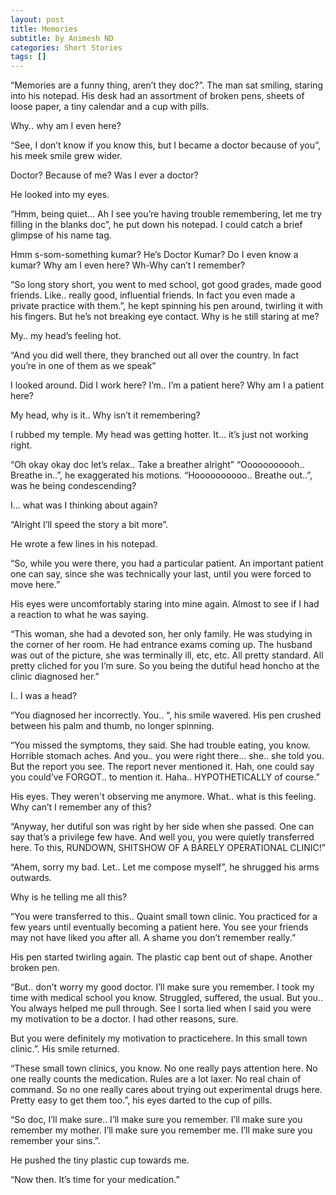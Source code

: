 ```yaml
---
layout: post
title: Memories
subtitle: by Animesh ND
categories: Short Stories
tags: []
---
```

“Memories are a funny thing, aren’t they doc?”. The man sat smiling, staring into his notepad.
His desk had an assortment of broken pens, sheets of loose paper, a tiny calendar and a cup
with pills.

Why.. why am I even here?

“See, I don’t know if you know this, but I became a doctor because of you”, his meek smile grew
wider.

Doctor? Because of me? Was I ever a doctor?

He looked into my eyes.

“Hmm, being quiet... Ah I see you’re having trouble remembering, let me try filling in the blanks
doc”, he put down his notepad. I could catch a brief glimpse of his name tag.

Hmm s-som-something kumar? He’s Doctor Kumar? Do I even know a kumar? Why am I even
here? Wh-Why can’t I remember?

“So long story short, you went to med school, got good grades, made good friends. Like.. really
good, influential friends. In fact you even made a private practice with them.”, he kept spinning
his pen around, twirling it with his fingers. But he’s not breaking eye contact. Why is he still
staring at me?

My.. my head’s feeling hot.

“And you did well there, they branched out all over the country. In fact you’re in one of them as
we speak”

I looked around. Did I work here? I’m.. I’m a patient here? Why am I a patient here?

My head, why is it.. Why isn’t it remembering?

I rubbed my temple. My head was getting hotter. It... it’s just not working right.

“Oh okay okay doc let’s relax.. Take a breather alright”
“Ooooooooooh.. Breathe in..”, he exaggerated his motions.
“Hoooooooooo.. Breathe out..”, was he being condescending?

I... what was I thinking about again?

“Alright I’ll speed the story a bit more”.

He wrote a few lines in his notepad.

“So, while you were there, you had a particular patient. An important patient one can say, since
she was technically your last, until you were forced to move here.”

His eyes were uncomfortably staring into mine again. Almost to see if I had a reaction to what
he was saying.

“This woman, she had a devoted son, her only family. He was studying in the corner of her
room. He had entrance exams coming up. The husband was out of the picture, she was
terminally ill, etc, etc. All pretty standard. All pretty cliched for you I’m sure. So you being the
dutiful head honcho at the clinic diagnosed her.”

I.. I was a head?

“You diagnosed her incorrectly. You.. “, his smile wavered. His pen crushed between his palm
and thumb, no longer spinning.

“You missed the symptoms, they said. She had trouble eating, you know. Horrible stomach
aches. And you.. you were right there... she.. she told you. But the report you see. The report
never mentioned it. Hah, one could say you could’ve FORGOT.. to mention it. Haha..
HYPOTHETICALLY of course.”

His eyes. They weren't observing me anymore. What.. what is this feeling.
Why can’t I remember any of this?

“Anyway, her dutiful son was right by her side when she passed. One can say that’s a privilege
few have. And well you, you were quietly transferred here. To this, RUNDOWN, SHITSHOW OF
A BARELY OPERATIONAL CLINIC!”

“Ahem, sorry my bad. Let.. Let me compose myself”, he shrugged his arms outwards.

Why is he telling me all this?

“You were transferred to this.. Quaint small town clinic. You practiced for a few years until
eventually becoming a patient here. You see your friends may not have liked you after all. A
shame you don’t remember really.”

His pen started twirling again. The plastic cap bent out of shape. Another broken pen.

“But.. don't worry my good doctor. I’ll make sure you remember. I took my time with medical
school you know. Struggled, suffered, the usual. But you.. You always helped me pull through.
See I sorta lied when I said you were my motivation to be a doctor. I had other reasons, sure.

But you were definitely my motivation to practicehere. In this small town clinic.”. His smile
returned.

“These small town clinics, you know. No one really pays attention here. No one really counts the
medication. Rules are a lot laxer. No real chain of command. So no one really cares about trying
out experimental drugs here. Pretty easy to get them too.”, his eyes darted to the cup of pills.

“So doc, I’ll make sure.. I’ll make sure you remember. I’ll make sure you remember my mother.
I’ll make sure you remember me. I’ll make sure you remember your sins.”.

He pushed the tiny plastic cup towards me.

“Now then. It’s time for your medication.”